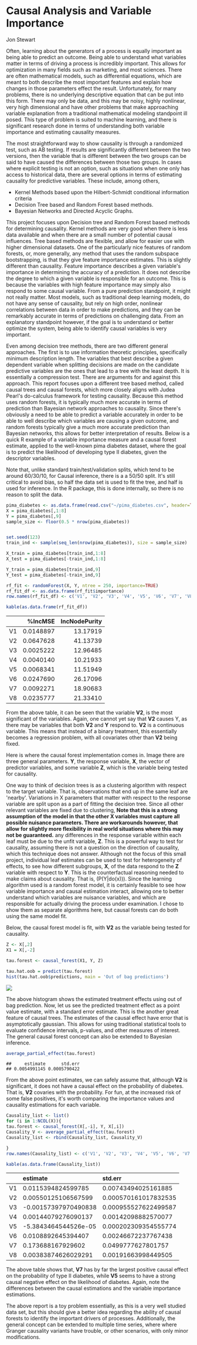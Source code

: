 Causal Analysis and Variable Importance
================
Jon Stewart

Often, learning about the generators of a process is equally important as being able to predict an outcome. Being able to understand what variables matter in terms of driving a process is incredibly important. This allows for optimization in many fields such as marketing, and most sciences. There are often mathematical models, such as differential equations, which are meant to both describe the most important features and explain how changes in those parameters effect the result. Unfortunately, for many problems, there is no underlying descriptive equation that can be put into this form. There may only be data, and this may be noisy, highly nonlinear, very high dimensional and have other problems that make approaching variable explanation from a traditional mathematical modeling standpoint ill posed. This type of problem is suited to machine learning, and there is significant research done in terms of understanding both variable importance and estimating causality measures.

The most straightforward way to show causality is through a randomized test, such as AB testing. If results are significantly different between the two versions, then the variable that is different between the two groups can be said to have caused the differences between those two groups. In cases where explicit testing is not an option, such as situations when one only has access to historical data, there are several options in terms of estimating causality for predictive variables. These include, among others,

-   Kernel Methods based upon the Hilbert-Schmidt conditional information criteria
-   Decision Tree based and Random Forest based methods.
-   Bayesian Networks and Directed Acyclic Graphs.

This project focuses upon Decision tree and Random Forest based methods for determining causality. Kernel methods are very good when there is less data available and when there are a small number of potential causal influences. Tree based methods are flexible, and allow for easier use with higher dimensional datasets. One of the particularly nice features of random forests, or, more generally, any method that uses the random subspace bootstrapping, is that they give feature importance estimates. This is slightly different than causality. Feature importance describes a given variable's importance in determining the accuracy of a prediction. It does not describe the degree to which a given variable is responsible for an outcome. This is because the variables with high feature importance may simply also respond to some causal variable. From a pure prediction standpoint, it might not really matter. Most models, such as traditional deep learning models, do not have any sense of causality, but rely on high order, nonlinear correlations between data in order to make predictions, and they can be remarkably accurate in terms of predictions on challenging data. From an explanatory standpoint however, if the goal is to understand or better optimize the system, being able to identify causal variables is very important.

Even among decision tree methods, there are two different general approaches. The first is to use information theoretic principles, specifically minimum description length. The variables that best describe a given dependent variable when splitting decisions are made on the candidate predictive variables are the ones that lead to a tree with the least depth. It is essentially a compression test. There are arguments for and against this approach. This report focuses upon a different tree based method, called causal trees and causal forests, which more closely aligns with Judea Pearl's do-calculus framework for testing causality. Because this method uses random forests, it is typically much more accurate in terms of prediction than Bayesian network approaches to causality. Since there's obviously a need to be able to predict a variable accurately in order to be able to well describe which variables are causing a given outcome, and random forests typically give a much more accurate prediction than Bayesian networks, this allows for better interpretation of results. Below is a quick R example of a variable importance measure and a causal forest estimate, applied to the well-known pima diabetes dataset, where the goal is to predict the likelihood of developing type II diabetes, given the descriptor variables.

Note that, unlike standard train/test/validation splits, which tend to be around 60/30/10, for Causal inference, there is a a 50/50 split. It's still critical to avoid bias, so half the data set is used to fit the tree, and half is used for inference. In the R package, this is done internally, so there is no reason to split the data.

``` r
pima_diabetes <- as.data.frame(read.csv("~/pima_diabetes.csv", header=TRUE))
X = pima_diabetes[,1:8]
Y = pima_diabetes[,9]
sample_size <- floor(0.5 * nrow(pima_diabetes))


set.seed(123)
train_ind <- sample(seq_len(nrow(pima_diabetes)), size = sample_size)

X_train = pima_diabetes[train_ind,1:8]
X_test = pima_diabetes[-train_ind,1:8]

Y_train = pima_diabetes[train_ind,9]
Y_test = pima_diabetes[-train_ind,9]
```

``` r
rf_fit <- randomForest(X, Y, ntree = 250, importance=TRUE)
rf_fit_df <- as.data.frame(rf_fit$importance)
row.names(rf_fit_df) <- c('V1', 'V2', 'V3', 'V4', 'V5', 'V6', 'V7', 'V8')
```

``` r
kable(as.data.frame(rf_fit_df))
```

|     |    %IncMSE|  IncNodePurity|
|-----|----------:|--------------:|
| V1  |  0.0148897|       13.17919|
| V2  |  0.0647628|       41.13739|
| V3  |  0.0025222|       12.96485|
| V4  |  0.0040140|       10.21933|
| V5  |  0.0068341|       11.51949|
| V6  |  0.0247690|       26.17096|
| V7  |  0.0092271|       18.90683|
| V8  |  0.0235777|       21.33410|

From the above table, it can be seen that the variable **V2**, is the most significant of the variables. Again, one cannot yet say that **V2** causes Y, as there may be variables that both **V2** and **Y** respond to. **V2** is a continuous variable. This means that instead of a binary treatment, this essentially becomes a regression problem, with all covariates other than **V2** being fixed.

Here is where the causal forest implementation comes in. Image there are three general parameters. **Y**, the response variable, **X**, the vector of predictor variables, and some variable **Z**, which is the variable being tested for causality.

One way to think of decision trees is as a clustering algorithm with respect to the target variable. That is, observations that end up in the same leaf are 'nearby'. Variations in X parameters that matter with respect to the response variable are split upon as a part of fitting the decision tree. Since all other relevant variables are fixed due to clustering, **Note that this is a strong assumption of the model in that the other X variables must capture all possible nuisance parameters. There are workarounds however, that allow for slightly more flexibility in real world situations where this may not be guaranteed.** any differences in the response variable within each leaf must be due to the unfit variable, **Z**. This is a powerful way to test for causality, assuming there is not a question on the direction of causality, which this technique does not answer. Although not the focus of this small project, individual leaf estimates can be used to test for heterogeneity of effects, to see how different subgroups, **X**, of the data respond to the **Z** variable with respect to **Y**. This is the counterfactual reasoning needed to make claims about causality. That is, \(P(Y|do(x))\). Since the learning algorithm used is a random forest model, it is certainly feasible to see how variable importance and causal estimation interact, allowing one to better understand which variables are nuisance variables, and which are responsible for actually driving the process under examination. I chose to show them as separate algorithms here, but causal forests can do both using the same model fit.

Below, the causal forest model is fit, with **V2** as the variable being tested for causality.

``` r
Z <- X[,2]
X1 = X[,-2]

tau.forest <- causal_forest(X1, Y, Z)

tau.hat.oob = predict(tau.forest)
hist(tau.hat.oob$predictions, main = 'Out of bag predictions')
```

![](R_markdown_caus_files/figure-markdown_github/unnamed-chunk-5-1.png)

The above histogram shows the estimated treatment effects using out of bag prediction. Now, let us see the predicted treatment effect as a point value estimate, with a standard error estimate. This is the another great feature of causal trees. The estimates of the causal effect have error that is asymptotically gaussian. This allows for using traditional statistical tools to evaluate confidence intervals, p-values, and other measures of interest. The general causal forest concept can also be extended to Bayesian inference.

``` r
average_partial_effect(tau.forest)
```

    ##     estimate      std.err 
    ## 0.0054991145 0.0005790422

From the above point estimates, we can safely assume that, although **V2** is significant, it does not have a causal effect on the probability of diabetes. That is, **V2** covaries with the probability. For fun, at the increased risk of some false positives, it's worth comparing the importance values and causality estimations for each variable.

``` r
Causality_list <- list()
for (i in 1:NCOL(X)){
tau.forest <- causal_forest(X[,-i], Y, X[,i])
Causality_V <- average_partial_effect(tau.forest)
Causality_list <- rbind(Causality_list, Causality_V)

}
row.names(Causality_list) <- c('V1', 'V2', 'V3', 'V4', 'V5', 'V6', 'V7', 'V8')
```

``` r
kable(as.data.frame(Causality_list))
```

|     | estimate             | std.err              |
|-----|:---------------------|:---------------------|
| V1  | 0.0115394824599785   | 0.00743494025161885  |
| V2  | 0.00550125106567599  | 0.000570161017832535 |
| V3  | -0.00157397970490838 | 0.000955527622499587 |
| V4  | 0.00144079276090137  | 0.00142098882570077  |
| V5  | -5.3843464544526e-05 | 0.000202309354555774 |
| V6  | 0.0108892645394407   | 0.00246672237767438  |
| V7  | 0.173688167929602    | 0.0499777627801757   |
| V8  | 0.00383874626029291  | 0.00191663998449505  |

The above table shows that, **V7** has by far the largest positive causal effect on the probability of type II diabetes, while **V5** seems to have a strong causal negative effect on the likelihood of diabetes. Again, note the differences between the causal estimations and the variable importance estimations.

The above report is a toy problem essentially, as this is a very well studied data set, but this should give a better idea regarding the ability of causal forests to identify the important drivers of processes. Additionally, the general concept can be extended to multiple time series, where where Granger causality variants have trouble, or other scenarios, with only minor modifications.
